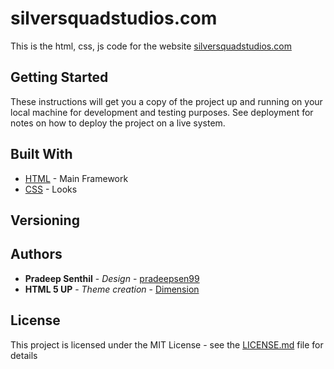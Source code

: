 # silversquadstudios.com

This is the html, css, js code for the website [silversquadstudios.com](http://silversquadstudios.com/) 

## Getting Started

These instructions will get you a copy of the project up and running on your local machine for development and testing purposes. See deployment for notes on how to deploy the project on a live system.

## Built With

* [HTML](https://en.wikipedia.org/wiki/HTML) - Main Framework
* [CSS](https://en.wikipedia.org/wiki/Cascading_Style_Sheets) - Looks
## Versioning

## Authors

* **Pradeep Senthil** - *Design* - [pradeepsen99](https://github.com/pradeepsen99)
* **HTML 5 UP** - *Theme creation* - [Dimension](https://html5up.net/dimension)

## License

This project is licensed under the MIT License - see the [LICENSE.md](LICENSE.md) file for details

